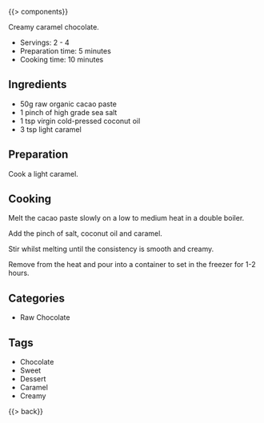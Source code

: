 {{> components}}

Creamy caramel chocolate.

* Servings: 2 - 4
* Preparation time: 5 minutes
* Cooking time: 10 minutes

## Ingredients

* 50g raw organic cacao paste
* 1 pinch of high grade sea salt
* 1 tsp virgin cold-pressed coconut oil
* 3 tsp light caramel

## Preparation

Cook a light caramel.

## Cooking

Melt the cacao paste slowly on a low to medium heat in a double boiler.

Add the pinch of salt, coconut oil and caramel.

Stir whilst melting until the consistency is smooth and creamy.

Remove from the heat and pour into a container to set in the freezer for 1-2 hours.

## Categories

* Raw Chocolate

## Tags

* Chocolate
* Sweet
* Dessert
* Caramel
* Creamy

{{> back}}
